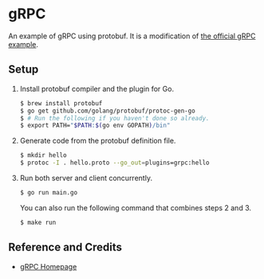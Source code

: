 # gRPC

An example of gRPC using protobuf. It is a modification of [the official gRPC example](google.golang.org/grpc/examples/helloworld/helloworld).

## Setup

1. Install protobuf compiler and the plugin for Go.

   ```bash
   $ brew install protobuf
   $ go get github.com/golang/protobuf/protoc-gen-go
   $ # Run the following if you haven't done so already.
   $ export PATH="$PATH:$(go env GOPATH)/bin"
   ```

2. Generate code from the protobuf definition file.

   ```bash
   $ mkdir hello
   $ protoc -I . hello.proto --go_out=plugins=grpc:hello
   ```

3. Run both server and client concurrently.

   ```bash
   $ go run main.go
   ```

   You can also run the following command that combines steps 2 and 3.

   ```bash
   $ make run
   ```

## Reference and Credits

* [gRPC Homepage](https://grpc.io/)
